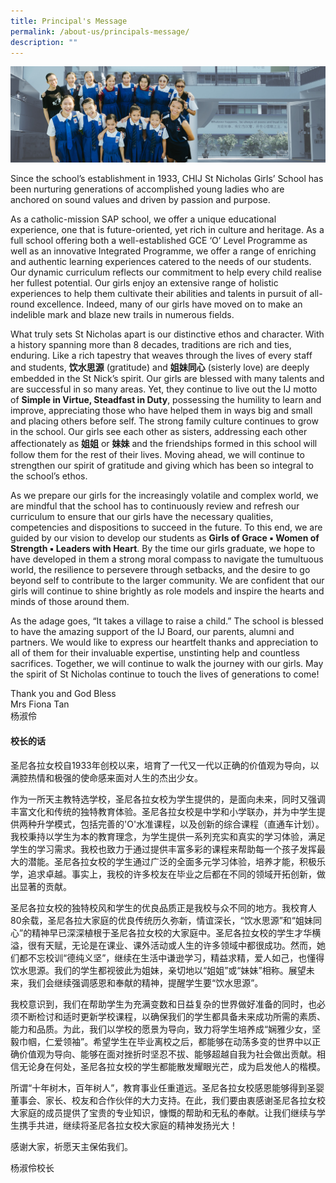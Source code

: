 ```yaml
---
title: Principal's Message
permalink: /about-us/principals-message/
description: ""
---
```

![](/images/01%20Banner%20Photos/subpage%2001%20about%20us.jpg)

Since the school’s establishment in 1933, CHIJ St Nicholas Girls’ School has been nurturing generations of accomplished young ladies who are anchored on sound values and driven by passion and purpose. 

As a catholic-mission SAP school, we offer a unique educational experience, one that is future-oriented, yet rich in culture and heritage. As a full school offering both a well-established GCE ‘O’ Level Programme as well as an innovative Integrated Programme, we offer a range of enriching and authentic learning experiences catered to the needs of our students. Our dynamic curriculum reflects our commitment to help every child realise her fullest potential. Our girls enjoy an extensive range of holistic experiences to help them cultivate their abilities and talents in pursuit of all-round excellence. Indeed, many of our girls have moved on to make an indelible mark and blaze new trails in numerous fields.   

What truly sets St Nicholas apart is our distinctive ethos and character. With a history spanning more than 8 decades, traditions are rich and ties, enduring. Like a rich tapestry that weaves through the lives of every staff and students, **饮水思源** (gratitude) and **姐妹同心** (sisterly love) are deeply embedded in the St Nick’s spirit. Our girls are blessed with many talents and are successful in so many areas. Yet, they continue to live out the IJ motto of **Simple in Virtue, Steadfast in Duty**, possessing the humility to learn and improve, appreciating those who have helped them in ways big and small and placing others before self. The strong family culture continues to grow in the school. Our girls see each other as sisters, addressing each other affectionately as **姐姐** or **妹妹** and the friendships formed in this school will follow them for the rest of their lives. Moving ahead, we will continue to strengthen our spirit of gratitude and giving which has been so integral to the school’s ethos.   

As we prepare our girls for the increasingly volatile and complex world, we are mindful that the school has to continuously review and refresh our curriculum to ensure that our girls have the necessary qualities, competencies and dispositions to succeed in the future. To this end, we are guided by our vision to develop our students as **Girls of Grace ▪ Women of Strength ▪ Leaders with Heart**. By the time our girls graduate, we hope to have developed in them a strong moral compass to navigate the tumultuous world, the resilience to persevere through setbacks, and the desire to go beyond self to contribute to the larger community. We are confident that our girls will continue to shine brightly as role models and inspire the hearts and minds of those around them.   

As the adage goes, “It takes a village to raise a child.” The school is blessed to have the amazing support of the IJ Board, our parents, alumni and partners. We would like to express our heartfelt thanks and appreciation to all of them for their invaluable expertise, unstinting help and countless sacrifices. Together, we will continue to walk the journey with our girls. May the spirit of St Nicholas continue to touch the lives of generations to come!  
  
Thank you and God Bless  
Mrs Fiona Tan  
杨淑伶  
  


#### **校长的话**


圣尼各拉女校自1933年创校以来，培育了一代又一代以正确的价值观为导向，以满腔热情和极强的使命感来面对人生的杰出少女。

作为一所天主教特选学校，圣尼各拉女校为学生提供的，是面向未来，同时又强调丰富文化和传统的独特教育体验。圣尼各拉女校是中学和小学联办，并为中学生提供两种升学模式，包括完善的'O'水准课程，以及创新的综合课程（直通车计划）。我校秉持以学生为本的教育理念，为学生提供一系列充实和真实的学习体验，满足学生的学习需求。我校也致力于通过提供丰富多彩的课程来帮助每一个孩子发挥最大的潜能。圣尼各拉女校的学生通过广泛的全面多元学习体验，培养才能，积极乐学，追求卓越。事实上，我校的许多校友在毕业之后都在不同的领域开拓创新，做出显著的贡献。

圣尼各拉女校的独特校风和学生的优良品质正是我校与众不同的地方。我校育人80余载，圣尼各拉大家庭的优良传统历久弥新，情谊深长，“饮水思源”和“姐妹同心”的精神早已深深植根于圣尼各拉女校的大家庭中。圣尼各拉女校的学生才华横溢，很有天赋，无论是在课业、课外活动或人生的许多领域中都很成功。然而，她们都不忘校训“德纯义坚”，继续在生活中谦逊学习，精益求精，爱人如己，也懂得饮水思源。我们的学生都视彼此为姐妹，亲切地以“姐姐”或“妹妹”相称。展望未来，我们会继续强调感恩和奉献的精神，提醒学生要“饮水思源”。

我校意识到，我们在帮助学生为充满变数和日益复杂的世界做好准备的同时，也必须不断检讨和适时更新学校课程，以确保我们的学生都具备未来成功所需的素质、能力和品质。为此，我们以学校的愿景为导向，致力将学生培养成“娴雅少女，坚毅巾帼，仁爱领袖”。希望学生在毕业离校之后，都能够在动荡多变的世界中以正确价值观为导向、能够在面对挫折时坚忍不拔、能够超越自我为社会做出贡献。相信无论身在何处，圣尼各拉女校的学生都能散发耀眼光芒，成为启发他人的楷模。

所谓“十年树木，百年树人”，教育事业任重道远。圣尼各拉女校感恩能够得到圣婴董事会、家长、校友和合作伙伴的大力支持。在此，我们要由衷感谢圣尼各拉女校大家庭的成员提供了宝贵的专业知识，慷慨的帮助和无私的奉献。让我们继续与学生携手共进，继续将圣尼各拉女校大家庭的精神发扬光大！

感谢大家，祈愿天主保佑我们。

  
杨淑伶校长
